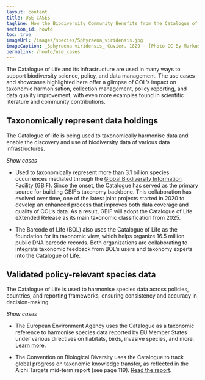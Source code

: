 ```yaml
---
layout: content
title: USE CASES
tagline: How the Biodiversity Community Benefits from the Catalogue of Life
section_id: howto
toc: true
imageUrl: /images/species/Sphyraena_viridensis.jpg    
imageCaption: _Sphyraena viridensis_ Cuvier, 1829 - [Photo CC By Markus Döring](https://www.inaturalist.org/observations/87857259)
permalink: /howto/use_cases
---
```


The Catalogue of Life and its infrastructure are used in many ways to support biodiversity science, policy, and data management. The use cases and showcases highlighted here offer a glimpse of COL’s impact on taxonomic harmonisation, collection management, policy reporting, and data quality improvement, with even more examples found in scientific literature and community contributions.

## Taxonomically represent data holdings
The Catalogue of life is being used to taxonomically harmonise data and enable the discovery and use of biodiversity data of various data infrastructures.

_Show cases_
- Used to taxonomically represent more than 3.1 billion species occurrences mediated through the [Global Biodiversity Information Facility (GBIF)](https://www.gbif.org/). Since the onset, the Catalogue has served as the primary source for building GBIF’s taxonomy backbone. This collaboration has evolved over time, one of the latest joint projects started in 2020 to develop an enhanced process that improves both data coverage and quality of COL’s data. As a result, GBIF will adopt the Catalogue of Life eXtended Release as its main taxonomic classification from 2025.
  
- The Barcode of Life (BOL) also uses the Catalogue of Life as the foundation for its taxonomic view, which helps organize 16.5 million public DNA barcode records. Both organizations are collaborating to integrate taxonomic feedback from BOL’s users and taxonomy experts into the Catalogue of Life.

## Validated policy-relevant species data
The Catalogue of Life is used to harmonise species data across policies, countries, and reporting frameworks, ensuring consistency and accuracy in decision-making.

_Show cases_
- The European Environment Agency uses the Catalogue as a taxonomic reference to harmonise species data reported by EU Member States under various directives on habitats, birds, invasive species, and more. [Learn more](https://eunis.eea.europa.eu/about).
  
- The Convention on Biological Diversity uses the Catalogue to track global progress on taxonomic knowledge transfer, as reflected in the Aichi Targets mid-term report (see page 119). [Read the report](https://www.cbd.int/gbo/gbo4/publication/gbo4-en-hr.pdf).

